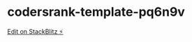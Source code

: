 # codersrank-template-pq6n9v

[Edit on StackBlitz ⚡️](https://stackblitz.com/edit/codersrank-template-pq6n9v)